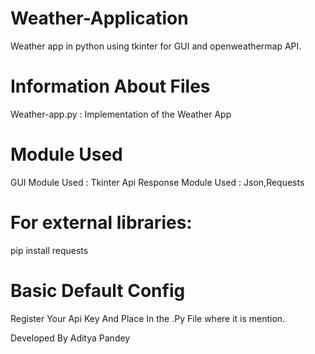 # Weather-Application
Weather app in python using tkinter for GUI and openweathermap API.
# Information About Files
Weather-app.py : Implementation of the Weather App
# Module Used
GUI Module Used : Tkinter
Api Response Module Used : Json,Requests
# For external libraries:
pip install requests
# Basic Default Config
Register Your Api Key And Place In the .Py File where it is mention.

Developed By Aditya Pandey

